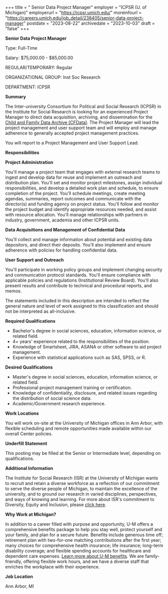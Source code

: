 +++
title = " Senior Data Project Manager"
employer = "ICPSR (U. of Michigan)"
employerurl = "https://icpsr.umich.edu/"
moreinfourl = "https://careers.umich.edu/job_detail/238405/senior-data-project-manager"
postdate = "2023-08-22"
archivedate = "2023-10-03"
draft = "false"
+++

**Senior Data Project Manager**

Type: Full-Time

Salary: $75,000.00 - $85,000.00

REGULAR/TEMPORARY: Regular

ORGANIZATIONAL GROUP: Inst Soc Research

DEPARTMENT: ICPSR

**Summary**

The Inter-university Consortium for Political and Social Research (ICPSR) in the Institute for Social Research is looking for an experienced Project Manager to direct data acquisition, archiving, and dissemination for the [Child and Family Data Archive (CFData)](https://www.childandfamilydataarchive.org/cfda/pages/cfda/index.html;jsessionid=CBBA9591311D24C316D18B06E6936A74). The Project Manager will lead the project management and user support team and will employ and manage adherence to generally accepted project management practices.

You will report to a Project Management and User Support Lead.

**Responsibilities**

**Project Administration**

You'll manage a project team that engages with external research teams to ingest and develop data for reuse and implement an outreach and distribution plan. You'll set and monitor project milestones, assign individual responsibilities, and develop a detailed work plan and schedule, to ensure completion of the project. You'll schedule meetings, create meeting agendas, summaries, report outcomes and communicate with the director(s) and funding agency on project status. You'll follow and monitor the project budget and identify appropriate resources needed, and assist with resource allocation. You'll manage relationships with partners in industry, government, academia and other ICPSR units.

**Data Acquisitions and Management of Confidential Data**

You'll collect and manage information about potential and existing data depositors, and direct their deposits. You'll also implement and ensure adherence with policies for handling confidential data.

**User Support and Outreach**

You'll participate in working policy groups and implement changing security and communication protocol standards. You'll ensure compliance with applicable policies and regulations (Institutional Review Board). You'll also present results and contribute to technical and procedural reports, and memos.

The statements included in this description are intended to reflect the general nature and level of work assigned to this classification and should not be interpreted as all-inclusive.

**Required Qualifications**

- Bachelor's degree in social sciences, education, information science, or related field.
- 4+ years' experience related to the responsibilities of the position.
- Knowledge of Smartsheet, JIRA, ASANA or other software to aid project management.
- Experience with statistical applications such as SAS, SPSS, or R.

**Desired Qualifications**

- Master's degree in social sciences, education, information science, or related field.
- Professional project management training or certification.
- Knowledge of confidentiality, disclosure, and related issues regarding the distribution of social science data.
- Academic/Government research experience.

**Work Locations**

You will work on-site at the University of Michigan offices in Ann Arbor, with flexible scheduling and remote opportunities made available within our overall Center policies.

**Underfill Statement**

This posting may be filled at the Senior or Intermediate level, depending on qualifications.

**Additional Information**

The Institute for Social Research (ISR) at the University of Michigan wants to recruit and retain a diverse workforce as a reflection of our commitment to serve the diverse people of Michigan, to maintain the excellence of the university, and to ground our research in varied disciplines, perspectives, and ways of knowing and learning. For more about ISR's commitment to Diversity, Equity and Inclusion, please [click here](https://isr.umich.edu/about/diversity/).

**Why Work at Michigan?**

In addition to a career filled with purpose and opportunity, U-M offers a comprehensive benefits package to help you stay well, protect yourself and your family, and plan for a secure future. Benefits include generous time off; retirement plan with two-for-one matching contributions after the first year; many choices for comprehensive health insurance; life insurance; long-term disability coverage; and flexible spending accounts for healthcare and dependent care expenses. [Learn more about U-M benefits](https://hr.umich.edu/benefits-wellness). We are family-friendly, offering flexible work hours, and we have a diverse staff that enriches the workplace with their experience.

**Job Location**

Ann Arbor, MI
